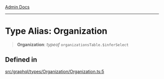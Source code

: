 [Admin Docs](/)

***

# Type Alias: Organization

> **Organization**: *typeof* `organizationsTable.$inferSelect`

## Defined in

[src/graphql/types/Organization/Organization.ts:5](https://github.com/NishantSinghhhhh/talawa-api/blob/ff0f1d6ae21d3428519b64e42fe3bfdff573cb6e/src/graphql/types/Organization/Organization.ts#L5)
